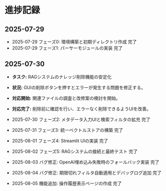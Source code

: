 # 進捗記録

## 2025-07-29

- 2025-07-29 フェーズ0: 環境構築と初期ディレクトリ作成 完了
- 2025-07-29 フェーズ1: パーサーモジュールの実装 完了

## 2025-07-30

- **タスク:** RAGシステムのナレッジ削除機能の安定化
- **状況:** GUIの削除ボタンを押すとエラーが発生する問題を修正する。
- **対応開始:** 関連ファイルの調査と改修案の検討を開始。
- **対応完了:** 削除前に確認を行い、エラーなく削除できるようUIを改善。
- 2025-07-30 フェーズ2: メタデータ入力UIと検索フィルタの拡充 完了

- 2025-07-31 フェーズ3: 統一ベクトルストアの構築 完了
- 2025-08-01 フェーズ4: Streamlit UIの実装 完了
- 2025-08-02 フェーズ5: RAGシステムの接続と最終テスト 完了
- 2025-08-03 バグ修正: OpenAI埋め込み失敗時のフォールバック実装 完了

- 2025-08-04 バグ修正: 期限切れフィルタ自動適用とデバッグログ追加 完了
- 2025-08-05 機能追加: 操作履歴表示ページの作成 完了
